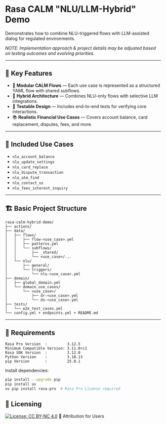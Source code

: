 # Rasa CALM "NLU/LLM-Hybrid" Demo

Demonstrates how to combine NLU-triggered flows with LLM-assisted dialog for regulated environments.

*NOTE: Implementation approach & project details may be adjusted based on testing outcomes and evolving priorities.*

---

## 🔑 Key Features

- 🧩 **Modular CALM Flows** — Each use case is represented as a structured YAML flow with shared subflows.
- 🤖 **Hybrid Architecture** — Combines NLU-only flows with selective LLM integrations.
- 🧪 **Testable Design** — Includes end-to-end tests for verifying core interactions.
- 📚 **Realistic Financial Use Cases** — Covers account balance, card replacement, disputes, fees, and more.
---

## 📁 Included Use Cases

- `nlu_account_balance`
- `nlu_update_settings`
- `nlu_card_replace`
- `nlu_dispute_transaction`
- `nlu_atm_find`
- `nlu_contact_us`
- `nlu_fees_interest_inquiry`

---

## 🏗️ Basic Project Structure
```
rasa-calm-hybrid-demo/
├── actions/
├── data/
│   ├── flows/
│   │   ├── flow-<use_case>.yml
│   │   ├── patterns.yml
│   │   └── subflows/
│   │       ├── _shared/
│   │       └── <use_case>/...
│   └── nlu/
│       ├── general/
│       └── triggers/
│           └── nlu-<use_case>.yml
├── domain/
│   ├── global_domain.yml
│   └── domain_use_cases/
│       └── <use_case>/
│           ├── dr-<use_case>.yml
│           └── ds-<use_case>.yml
├── tests/
│   └── e2e_test_cases.yml
└── config.yml + endpoints.yml + README.md
```

---

## 🔧 Requirements
```commandline
Rasa Pro Version  :         3.12.5
Minimum Compatible Version: 3.11.0rc1
Rasa SDK Version  :         3.12.0
Python Version    :         3.10.13
pip Version       :         25.0.1
```

Install dependencies:

```bash
pip install --upgrade pip
pip install uv
uv pip install rasa-pro  # Rasa Pro License required
```

## 🪪 Licensing

[![License: CC BY-NC 4.0](https://img.shields.io/badge/License-CC--BY--NC%204.0-lightgrey.svg)](https://creativecommons.org/licenses/by-nc/4.0/)
🧾 Attribution for Users
